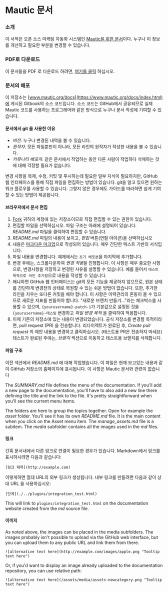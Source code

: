 # Mautic 문서

### 소개
이 서적은 오픈 소스 마케팅 자동화 시스템인 [Mautic을 위한 문서](https://www.mautic.org/docs/index.html)이다. 누구나 이 정보를 개선하고 필요한 부분을 변경할 수 있습니다.

### PDF로 다운로드

이 문서들을 PDF 로 다운로드 하려면, [여기를 클릭](https://mautic.org/docs/mautic_docs_en.pdf) 하십시오.

### 문서의 배포

이 저장소는 [www.mautic.org/docs](https://www.mautic.org/docs/index.html)에 게시된 Gitbook의 소스 코드입니다. 소스 코드는 GitHub에서 공유되므로 실제 Mautic 코드를 사용하는 프로그래머와 같은 방식으로 누구나 문서 작성에 기여할 수 있습니다.

#### 문서에서 git 을 사용한 이유

- *버전*. 누구나 변경된 내역을 볼 수 있습니다.
- *원작자*. 모든 파일뿐만이 아니라, 모든 라인의 원작자가 작성한 내용을 볼 수 있습니다.
- *커뮤니티 배포자*. 같은 문서에서 작업하는 동안 다른 사람이 작업하다 삭제하는 것에 대해 걱정할 필요가 없습니다.

변경 사항을 복제, 수정, 커밋 및 푸시하는데 필요한 일부 지식이 필요하지만, GitHub 웹 인터페이스를 통해 직접 파일을 편집하는 방법이 있습니다. git을 알고 있으면 원하는 워크 플로우를 사용할 수 있습니다. 그렇지 않은 경우에도 가이드를 따라하면 쉽게 기여할 수 있는 방법이 제공됩니다.

#### 브라우저에서 문서 편집

1. [Fork](https://github.com/mautic/documentation#fork-destination-box) 귀하의 계정에 있는 저장소이므로 직접 편집할 수 있는 권한이 있습니다.
2. 편집할 파일을 선택하십시오. 파일 구조는 아래에 설명되어 있습니다. *README.md* 파일을 클릭하여 편집할 수 있습니다.
3. *README.md* 파일의 내용이 보이고, *편집* 버튼(연필 아이콘)을 선택하십시오
4. 내용은 [마크다운 마크업](https://daringfireball.net/projects/markdown/)으로 작성되어 있습니다. 매우 간단한 텍스트 기반의 서식입니다.
5. 파일 내용을 변경합니다. 예제에서는 `초기 배포본`을 마지막에 추가합니다.
6. 변경 후에는, 스크롤다운하여 *변경 적용*을 진행합니다. 이 사항은 매우 중요한 사항으로, 변경사항을 저장하고 변경된 사유를 설명할 수 있습니다. 예를 들어서 `테스트 목적으로 라인 추가함`으로 내용을 작성할 수 있습니다.
7. 왜냐하면 GitHub 웹 인터페이스는 git의 모든 기능을 제공하지 않으므로, 원본 상태를 간단하게 변경전의 상태로 복원할 수 있는 쉬운 방법이 없습니다. 또한, 추가한 라인을 지우는 또다른 커밋을 해야 합니다. 이 사항은 이력관리의 혼동이 올 수 있으므로 새로운 지표를 만들어야 합니다. "새로운 브랜치 만들기..."라는 체크박스를 사용할 수 있으며, `{yourusername}-patch-1`가 기본값으로 설정된 것을 `{yourusername}-테스팅` 변경하고 *파일 변경 목적* 을 클릭하여 적용합니다.
8. 이제 기존의 저장소에 있는 내용이 변경되었습니다. 공식 저장소를 변경할 목적이라면, pull request (PR) 을 전송합니다. 리다이렉트가 완료된 후, *Create pull request* 의 제안 내용을 변경하고 클릭하십시오. (테스트용 PR은 전송하지 마세요)
테스트가 완료된 후에는, *브랜치* 섹션으로 이동하고 테스트용 브랜치를 삭제합니다.

#### 파일 구조

이전 섹션에서 *README.md* 에 대해 작업했습니다. 이 파일은 현재 보고있는 내용과 같이 GitHub 저장소의 홈페이지에 표시됩니다. 이 사항은 Mautic 문서와 관련이 없습니다

The *SUMMARY.md* file defines the menu of the documentation. If you'll add a new page to the documentation, you'll have to also add a new line there defining the title and the link to the file. It's pretty straightforward when you'll see the current menu items.

The folders are here to group the topics together. Open for example the *asset* folder. You'll see it has its own *README.md* file. It is the main content when you click on the Asset menu item. The *manage_assets.md* file is a subitem. The *media* subfolder contains all the images used in the *md* files.

#### 링크

간혹 문서내에서 다른 링크로 연결이 필요한 경우가 있습니다. Markdown에서 링크를 표시하시려면 다음과 같습니다:

```
[링크 제목](http://example.com)
```

이렇게하면 절대 URL의 외부 링크가 생성됩니다. 내부 링크를 만들려면 다음과 같이 상대 URL 을 사용하십시오:

```
[단계](./../plugins/integration_test.html)
```
This will link to `plugins/integration_test.html` on the documentation website created from the *md* source file.

#### 이미지

As noted above, the images can be placed in the media subfolders. The images probably isn't possible to upload via the GitHub web interface, but you can upload them to any public URL and link them from there.

```
![alternative text here](http://example.com/images/apple.png "Tooltip text here")
```
Or, if you'd want to display an image already uploaded to the documentation repository, you can use relative path:

```
![alternative text here](/assets/media/assets-newcategory.png "Tooltip text here")
```
